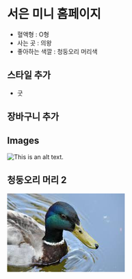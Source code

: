 # 서은 미니 홈페이지

- 혈액형 : O형
- 사는 곳 : 의왕
- 좋아하는 색깔 : 청둥오리 머리색

## 스타일 추가
- 굿

## 장바구니 추가

## Images

![This is an alt text.](https://previews.123rf.com/images/philopenshaw/philopenshaw2104/philopenshaw210400017/169244084-%EC%B2%AD%EB%91%A5%EC%98%A4%EB%A6%AC-%EB%A8%B8%EB%A6%AC%EC%9D%98-%EC%B4%88%EC%83%81%ED%99%94%EB%A5%BC-%EB%8B%AB%EC%9C%BC%EC%84%B8%EC%9A%94.jpg "This is a sample image.")

## 청둥오리 머리 2

![This is an alt text.](https://github.com/westsi1ver/MiniHomePage/blob/main/chungdong.jpg?raw=true "This is a sample image.")


